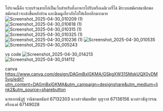 โปรเจคนี้คือ ระบบร้านขายไก่เป็นเว็บสำหรับสั่งอาหารไปรับหรือเดลิเวอรี่ได้ 
มีระบบสมัครสมาชิกพอสมัครแล้วจะเด้งขึ้นหลังบ้าน 
และมีเมนูเกี่ยวกับไก่ให้เลือกอีกมากมาย
![Screenshot_2025-04-30_010209 (1)](https://github.com/user-attachments/assets/c68375ca-e835-45e1-b64b-4b47dd7ccbad)
![Screenshot_2025-04-30_010618 (1)](https://github.com/user-attachments/assets/baa8b4eb-b889-42f1-9496-fa2919d358f5)
![Screenshot_2025-04-30_010315 (1)](https://github.com/user-attachments/assets/c4416f78-1430-492f-987f-44a258901a0e)
![Screenshot_2025-04-30_010325 (1)](https://github.com/user-attachments/assets/fdc9b6d7-5bc0-4b79-a0e0-0533bc9069e8)
![Screenshot_2025-04-30_010236 (1)](https://github.com/user-attachments/assets/2f3496d7-8325-47bd-aa4d-2f0b978d052d)
![Screenshot_2025-04-30_010535](https://github.com/user-attachments/assets/9f4b5b5a-00a4-4474-8704-31d3b635e085)
![Screenshot_2025-04-30_005243](https://github.com/user-attachments/assets/963bbb99-13e3-43a9-9a1b-d42d679488d0)


vs code
![Screenshot_2025-04-30_014213](https://github.com/user-attachments/assets/d2b61424-59b6-404f-8def-c4cb53216328)
![Screenshot_2025-04-30_014112](https://github.com/user-attachments/assets/bcfc3785-a951-42c7-a78f-a14f9a5c229b)


canva
https://www.canva.com/design/DAGmBxlGKMA/GSkgXW31SMskUQX0yDM5vg/edit?utm_content=DAGmBxlGKMA&utm_campaign=designshare&utm_medium=link2&utm_source=sharebutton


นายเอกณัฏฐ์ วานิชกมลนันท์ 67132303
นางสาวพิมลพัชร บุญวาส 67136156
นางสาวธัญวรรณ ศรีอนงค์ 67149028
